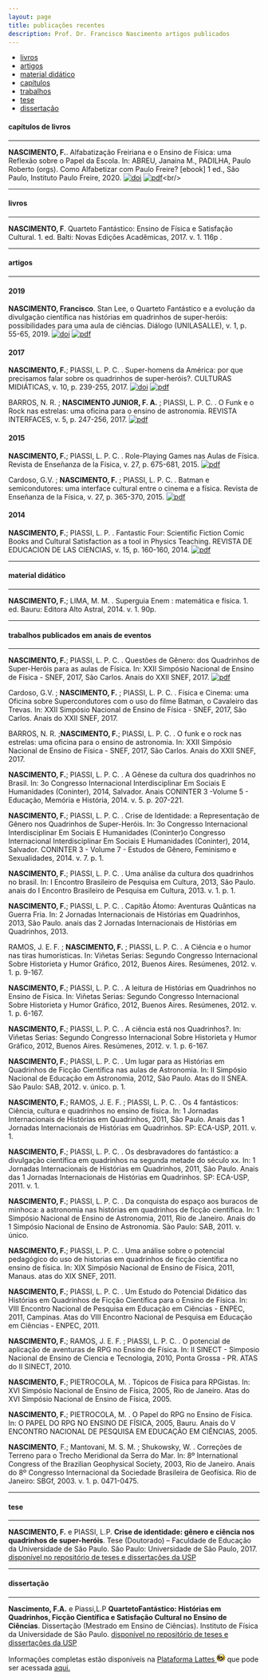 ```yaml
---
layout: page
title: publicações recentes
description: Prof. Dr. Francisco Nascimento artigos publicados
---
```


<div class="navbar">
    <div class="navbar-inner">
        <ul class="nav">
            <li><a href="#book">livros</a></li>
            <li><a href="#articles">artigos</a></li>
            <li><a href="#letters">material didático</a></li>
            <li><a href="#chapters">capítulos</a></li>
            <li><a href="#anais">trabalhos</a></li>
            <li><a href="#techreports">tese</a></li>
            <li><a href="#thesis">dissertação</a></li>
        </ul>
    </div>
</div>


#### <a name="chapters"></a>capítulos de livros
---

**NASCIMENTO, F.**. Alfabatização Freiriana e o Ensino de Física: uma Reflexão sobre o Papel da Escola. In: ABREU, Janaina M., PADILHA, Paulo Roberto (orgs). Como Alfabetizar com Paulo Freire? [ebook] 1 ed., São Paulo, Instituto Paulo Freire, 2020. [![doi](icons16/doi-icon.png)](https://dx.doi.org/10.18316/518977) [![pdf](icons16/pdf-icon.png)]("https://itxesco.github.io/assets/articles/E-book_Como_Alfabetizar_com_Paulo_Freire_2020.pdf")<br/>


---
#### <a name="book"></a>livros
---


**NASCIMENTO, F**. Quarteto Fantástico: Ensino de Física e Satisfação Cultural. 1. ed. Balti: Novas Edições Acadêmicas, 2017. v. 1. 116p .

---
#### <a name="articles"></a>artigos
---

#### 2019

**NASCIMENTO, Francisco**. Stan Lee, o Quarteto Fantástico e a evolução da divulgação científica nas histórias em quadrinhos de super-heróis: possibilidades para uma aula de ciências. Diálogo (UNILASALLE), v. 1, p. 55-65, 2019. [![doi](icons16/doi-icon.png)](http://dx.doi.org/10.18316/dialogo.v0i42.5872)
[![pdf](icons16/pdf-icon.png)]("https://itxesco.github.io/assets/articles/5872-19839-2-PB_1.pdf")

#### 2017

**NASCIMENTO, F.**; PIASSI, L. P. C. . Super-homens da América: por que precisamos falar sobre os quadrinhos de super-heróis?. CULTURAS MIDIÁTICAS, v. 10, p. 239-255, 2017. [![doi](icons16/doi-icon.png)](http://dx.doi.org/10.22478/ufpb.1983-5930.2017v10n2.37669)
[![pdf](icons16/pdf-icon.png)]("https://itxesco.github.io/assets/articles/37669-Textodoartigo-88393-1-10-20171226.pdf")


BARROS, N. R. ; **NASCIMENTO JUNIOR, F. A.** ; PIASSI, L. P. C. . O Funk e o Rock nas estrelas: uma oficina para o ensino de astronomia. REVISTA INTERFACES, v. 5, p. 247-256, 2017. [![pdf](icons16/pdf-icon.png)]("https://itxesco.github.io/assets/articles/20170705174923.pdf")

#### 2015

**NASCIMENTO, F.**; PIASSI, L. P. C. . Role-Playing Games nas Aulas de Física. Revista de Enseñanza de la Física, v. 27, p. 675-681, 2015. [![pdf](icons16/pdf-icon.png)]("https://itxesco.github.io/assets/articles/Role-Playing_Games_nas_Aulas_de_Fsica.pdf")

Cardoso, G.V. ; **NASCIMENTO, F.** ; PIASSI, L. P. C. . Batman e semicondutores: uma interface cultural entre o cinema e a física. Revista de Enseñanza de la Física, v. 27, p. 365-370, 2015.  [![pdf](icons16/pdf-icon.png)]("https://itxesco.github.io/assets/articles/Batman_e_semicondutores_uma_interface_cultural_entre_o_cinema_e_a_fsica.pdf")

#### 2014

**NASCIMENTO, F.**; PIASSI, L. P. . Fantastic Four: Scientific Fiction Comic Books and Cultural Satisfaction as a tool in Physics Teaching. REVISTA DE EDUCACION DE LAS CIENCIAS, v. 15, p. 160-160, 2014. [![pdf](icons16/pdf-icon.png)]("https://itxesco.github.io/assets/articles/NASCIMENTOF.A.2014FantasticFour-ScientificFictionComicBooksandCulturalSatisfactionasatoolinPhysicsTeaching.pdf")

---

#### <a name="letters"></a>material didático
---

**NASCIMENTO, F.**; LIMA, M. M. . Superguia Enem : matemática e física. 1. ed. Bauru: Editora Alto Astral, 2014. v. 1. 90p.

---

#### <a name="anais"></a>trabalhos publicados em anais de eventos
---

 **NASCIMENTO, F.**; PIASSI, L. P. C. . Questões de Gênero: dos Quadrinhos de Super-Heróis para as aulas de Física. In: XXII Simpósio Nacional de Ensino de Física - SNEF, 2017, São Carlos. Anais do XXII SNEF, 2017. [![pdf](icons16/pdf-icon.png)]("https://itxesco.github.io/assets/anais/QuestesdeGnero-dosquadrinhosdesuper-herisparaasaulasdefsica")

Cardoso, G.V. ; **NASCIMENTO, F.** ; PIASSI, L. P. C. . Física e Cinema: uma Oficina sobre Supercondutores com o uso do filme Batman, o Cavaleiro das Trevas. In: XXII Simpósio Nacional de Ensino de Física - SNEF, 2017, São Carlos. Anais do XXII SNEF, 2017.

BARROS, N. R. ;**NASCIMENTO, F.**; PIASSI, L. P. C. . O funk e o rock nas estrelas: uma oficina para o ensino de astronomia. In: XXII Simpósio Nacional de Ensino de Física - SNEF, 2017, São Carlos. Anais do XXII SNEF, 2017.

**NASCIMENTO, F.**; PIASSI, L. P. C. . A Gênese da cultura dos quadrinhos no Brasil. In: 3o Congresso Internacional Interdisciplinar Em Sociais E Humanidades (Coninter), 2014, Salvador. Anais CONINTER 3 -Volume 5 - Educação, Memória e História, 2014. v. 5. p. 207-221.

**NASCIMENTO, F.**; PIASSI, L. P. C. . Crise de Identidade: a Representação de Gênero nos Quadrinhos de Super-Heróis. In: 3o Congresso Internacional Interdisciplinar Em Sociais E Humanidades (Coninter)o Congresso Internacional Interdisciplinar Em Sociais E Humanidades (Coninter), 2014, Salvador. CONINTER 3 - Volume 7 - Estudos de Gênero, Feminismo e Sexualidades, 2014. v. 7. p. 1.

**NASCIMENTO, F.**; PIASSI, L. P. C. . Uma análise da cultura dos quadrinhos no brasil. In: I Encontro Brasileiro de Pesquisa em Cultura, 2013, São Paulo. anais do I Encontro Brasileiro de Pesquisa em Cultura, 2013. v. 1. p. 1.

**NASCIMENTO, F.**; PIASSI, L. P. C. . Capitão Átomo: Aventuras Quânticas na Guerra Fria. In: 2 Jornadas Internacionais de Histórias em Quadrinhos, 2013, São Paulo. anais das 2 Jornadas Internacionais de Histórias em Quadrinhos, 2013.

RAMOS, J. E. F. ; **NASCIMENTO, F.** ; PIASSI, L. P. C. . A Ciência e o humor nas tiras humorísticas. In: Viñetas Serias: Segundo Congresso Internacional Sobre Historieta y Humor Gráfico, 2012, Buenos Aires. Resúmenes, 2012. v. 1. p. 9-167.

**NASCIMENTO, F.**; PIASSI, L. P. C. . A leitura de Histórias em Quadrinhos no Ensino de Física. In: Viñetas Serias: Segundo Congresso Internacional Sobre Historieta y Humor Gráfico, 2012, Buenos Aires. Resúmenes, 2012. v. 1. p. 6-167.

**NASCIMENTO, F.**; PIASSI, L. P. C. . A ciência está nos Quadrinhos?. In: Viñetas Serias: Segundo Congresso Internacional Sobre Historieta y Humor Gráfico, 2012, Buenos Aires. Resúmenes, 2012. v. 1. p. 6-167.

**NASCIMENTO, F.**; PIASSI, L. P. C. . Um lugar para as Histórias em Quadrinhos de Ficção Científica nas aulas de Astronomia. In: II Simpósio Nacional de Educação em Astronomia, 2012, São Paulo. Atas do II SNEA. São Paulo: SAB, 2012. v. único. p. 1.

**NASCIMENTO, F.**; RAMOS, J. E. F. ; PIASSI, L. P. C. . Os 4 fantásticos: Ciência, cultura e quadrinhos no ensino de física. In: 1 Jornadas Internacionais de Histórias em Quadrinhos, 2011, São Paulo. Anais das 1 Jornadas Internacionais de Histórias em Quadrinhos. SP: ECA-USP, 2011. v. 1.

**NASCIMENTO, F.**; PIASSI, L. P. C. . Os desbravadores do fantástico: a divulgação científica em quadrinhos na segunda metade do século xx. In: 1 Jornadas Internacionais de Histórias em Quadrinhos, 2011, São Paulo. Anais das 1 Jornadas Internacionais de Histórias em Quadrinhos. SP: ECA-USP, 2011. v. 1.

**NASCIMENTO, F.**; PIASSI, L. P. C. . Da conquista do espaço aos buracos de minhoca: a astronomia nas histórias em quadrinhos de ficção científica. In: 1 Simpósio Nacional de Ensino de Astronomia, 2011, Rio de Janeiro. Anais do 1 Simpósio Nacional de Ensino de Astronomia. São Paulo: SAB, 2011. v. único.

**NASCIMENTO, F.**; PIASSI, L. P. C. . Uma análise sobre o potencial pedagógico do uso de historias em quadrinhos de ficção científica no ensino de física. In: XIX Simpósio Nacional de Ensino de Física, 2011, Manaus. atas do XIX SNEF, 2011.

**NASCIMENTO, F.**; PIASSI, L. P. C. . Um Estudo do Potencial Didático das Histórias em Quadrinhos de Ficção Científica para o Ensino de Física. In: VIII Encontro Nacional de Pesquisa em Educação em Ciências - ENPEC, 2011, Campinas. Atas do VIII Encontro Nacional de Pesquisa em Educação em Ciências - ENPEC, 2011.

**NASCIMENTO, F.**; RAMOS, J. E. F. ; PIASSI, L. P. C. . O potencial de aplicação de aventuras de RPG no Ensino de Física. In: II SINECT - Simposio Nacional de Ensino de Ciencia e Tecnologia, 2010, Ponta Grossa - PR. ATAS do II SINECT, 2010.

**NASCIMENTO, F.**; PIETROCOLA, M. . Tópicos de Física para RPGistas. In: XVI Simpósio Nacional de Ensino de Física, 2005, Rio de Janeiro. Atas do XVI Simpósio Nacional de Ensino de Física, 2005.

**NASCIMENTO, F.**; PIETROCOLA, M. . O Papel do RPG no Ensino de Física. In: O PAPEL DO RPG NO ENSINO DE FÍSICA, 2005, Bauru. Anais do V ENCONTRO NACIONAL DE PESQUISA EM EDUCAÇÃO EM CIÊNCIAS, 2005.

**NASCIMENTO**, F.; Mantovani, M. S. M. ; Shukowsky, W. . Correções de Terreno para o Trecho Meridional da Serra do Mar. In: 8º International Congress of the Brazilian Geophysical Society, 2003, Rio de Janeiro. Anais do 8º Congresso Internacional da Sociedade Brasileira de Geofísica. Rio de Janeiro: SBGf, 2003. v. 1. p. 0471-0475.

---

#### <a name="techreports"></a>tese
---

**NASCIMENTO, F.** e PIASSI, L.P. **Crise de identidade: gênero e ciência nos quadrinhos de super-heróis**. Tese (Doutorado) – Faculdade de Educação da Universidade
de São Paulo. São Paulo: Universidade de São Paulo, 2017.
[disponível no repositório de teses e dissertações da USP](https://teses.usp.br/teses/disponiveis/48/48134/tde-07082017-155126/pt-br.php)

---

#### <a name="thesis"></a>dissertação
---

**Nascimento, F.A.** e Piassi,L.P **QuartetoFantástico: Histórias em Quadrinhos, Ficção Científica e Satisfação Cultural no Ensino de Ciências**. Dissertação (Mestrado em Ensino de Ciências). Instituto de Física da Universidade de São Paulo.
[disponível no repositório de teses e dissertações da USP](https://teses.usp.br/teses/disponiveis/81/81131/tde-23042013-113427/pt-br.php)




Informações completas estão disponíveis na  [Plataforma Lattes ![Curriculo Lattes](icons16/lattes-icon.png)](http://lattes.cnpq.br/1942359141745184) que pode ser acessada [aqui.](http://lattes.cnpq.br/1942359141745184)<br/>
